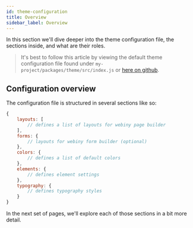 ```yaml
---
id: theme-configuration
title: Overview
sidebar_label: Overview
---
```


In this section we'll dive deeper into the theme configuration file, the sections inside, and what are their roles. 

> It's best to follow this article by viewing the default theme configuration file found under `my-project/packages/theme/src/index.js` or [here on github](https://github.com/webiny/webiny-js/blob/master/examples/packages/theme/src/index.js).

## Configuration overview

The configuration file is structured in several sections like so:

``` js
{
    layouts: [
        // defines a list of layouts for webiny page builder
    ],
    forms: {
        // layouts for webiny form builder (optional)
    },
    colors: {
        // defines a list of default colors
    },
    elements: {
        // defines element settings
    },
    typography: {
        // defines typography styles
    }
}
```

In the next set of pages, we'll explore each of those sections in a bit more detail. 